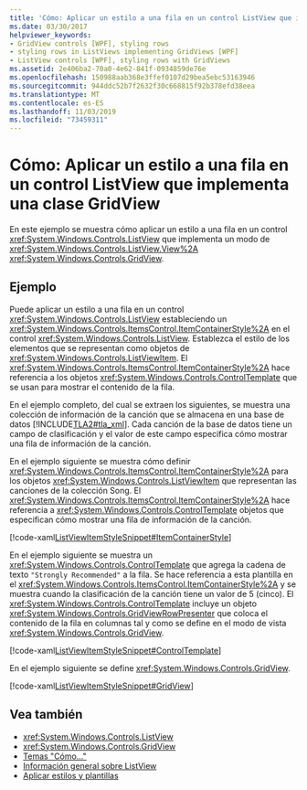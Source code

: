 ```yaml
---
title: 'Cómo: Aplicar un estilo a una fila en un control ListView que implementa una clase GridView'
ms.date: 03/30/2017
helpviewer_keywords:
- GridView controls [WPF], styling rows
- styling rows in ListViews implementing GridViews [WPF]
- ListView controls [WPF], styling rows with GridViews
ms.assetid: 2e406ba2-70a0-4e62-841f-0934859de76e
ms.openlocfilehash: 150988aab368e3ffef0107d29bea5ebc53163946
ms.sourcegitcommit: 944ddc52b7f2632f30c668815f92b378efd38eea
ms.translationtype: MT
ms.contentlocale: es-ES
ms.lasthandoff: 11/03/2019
ms.locfileid: "73459311"
---
```

# <a name="how-to-style-a-row-in-a-listview-that-implements-a-gridview"></a>Cómo: Aplicar un estilo a una fila en un control ListView que implementa una clase GridView
En este ejemplo se muestra cómo aplicar un estilo a una fila en un control <xref:System.Windows.Controls.ListView> que implementa un modo de <xref:System.Windows.Controls.ListView.View%2A> <xref:System.Windows.Controls.GridView>.  
  
## <a name="example"></a>Ejemplo  
 Puede aplicar un estilo a una fila en un control <xref:System.Windows.Controls.ListView> estableciendo un <xref:System.Windows.Controls.ItemsControl.ItemContainerStyle%2A> en el control <xref:System.Windows.Controls.ListView>. Establezca el estilo de los elementos que se representan como objetos de <xref:System.Windows.Controls.ListViewItem>. El <xref:System.Windows.Controls.ItemsControl.ItemContainerStyle%2A> hace referencia a los objetos <xref:System.Windows.Controls.ControlTemplate> que se usan para mostrar el contenido de la fila.  
  
 En el ejemplo completo, del cual se extraen los siguientes, se muestra una colección de información de la canción que se almacena en una base de datos [!INCLUDE[TLA2#tla_xml](../../../../includes/tla2sharptla-xml-md.md)]. Cada canción de la base de datos tiene un campo de clasificación y el valor de este campo especifica cómo mostrar una fila de información de la canción.  
  
 En el ejemplo siguiente se muestra cómo definir <xref:System.Windows.Controls.ItemsControl.ItemContainerStyle%2A> para los objetos <xref:System.Windows.Controls.ListViewItem> que representan las canciones de la colección Song. El <xref:System.Windows.Controls.ItemsControl.ItemContainerStyle%2A> hace referencia a <xref:System.Windows.Controls.ControlTemplate> objetos que especifican cómo mostrar una fila de información de la canción.  
  
 [!code-xaml[ListViewItemStyleSnippet#ItemContainerStyle](~/samples/snippets/csharp/VS_Snippets_Wpf/ListViewItemStyleSnippet/CS/Window1.xaml#itemcontainerstyle)]  
  
 En el ejemplo siguiente se muestra un <xref:System.Windows.Controls.ControlTemplate> que agrega la cadena de texto `"Strongly Recommended"` a la fila. Se hace referencia a esta plantilla en el <xref:System.Windows.Controls.ItemsControl.ItemContainerStyle%2A> y se muestra cuando la clasificación de la canción tiene un valor de 5 (cinco). El <xref:System.Windows.Controls.ControlTemplate> incluye un objeto <xref:System.Windows.Controls.GridViewRowPresenter> que coloca el contenido de la fila en columnas tal y como se define en el modo de vista <xref:System.Windows.Controls.GridView>.  
  
 [!code-xaml[ListViewItemStyleSnippet#ControlTemplate](~/samples/snippets/csharp/VS_Snippets_Wpf/ListViewItemStyleSnippet/CS/Window1.xaml#controltemplate)]  
  
 En el ejemplo siguiente se define <xref:System.Windows.Controls.GridView>.  
  
 [!code-xaml[ListViewItemStyleSnippet#GridView](~/samples/snippets/csharp/VS_Snippets_Wpf/ListViewItemStyleSnippet/CS/Window1.xaml#gridview)]  
  
## <a name="see-also"></a>Vea también

- <xref:System.Windows.Controls.ListView>
- <xref:System.Windows.Controls.GridView>
- [Temas "Cómo..."](listview-how-to-topics.md)
- [Información general sobre ListView](listview-overview.md)
- [Aplicar estilos y plantillas](../../../desktop-wpf/fundamentals/styles-templates-overview.md)
